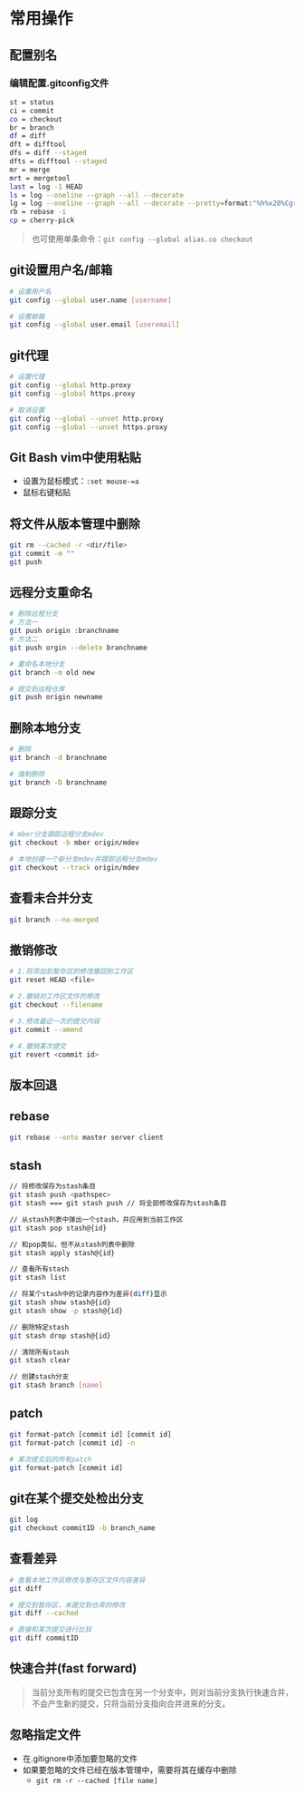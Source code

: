 # 常用操作

## 配置别名

### 编辑配置.gitconfig文件

```Bash
st = status
ci = commit
co = checkout
br = branch
df = diff
dft = difftool
dfs = diff --staged
dfts = difftool --staged
mr = merge
mrt = mergetool
last = log -1 HEAD
ls = log --oneline --graph --all --decorate
lg = log --oneline --graph --all --decorate --pretty=format:"%h%x20%Cgreen%d%x20%Cred%an%x20%C(yellow)%ad%x20%Creset%s" --full-history --date=short
rb = rebase -i
cp = cherry-pick
```

> 也可使用单条命令：``git config --global alias.co checkout``

## git设置用户名/邮箱

```Bash
# 设置用户名
git config --global user.name [username]

# 设置邮箱
git config --global user.email [useremail]
```

## git代理

```Bash
# 设置代理
git config --global http.proxy
git config --global https.proxy

# 取消设置
git config --global --unset http.proxy
git config --global --unset https.proxy
```

## Git Bash vim中使用粘贴

- 设置为鼠标模式：``:set mouse-=a``
- 鼠标右键粘贴

## 将文件从版本管理中删除

```Bash
git rm --cached -r <dir/file>
git commit -m ""
git push
```

## 远程分支重命名

```Bash
# 删除远程分支
# 方法一
git push origin :branchname
# 方法二
git push orgin --delete branchname

# 重命名本地分支
git branch -m old new

# 提交到远程仓库
git push origin newname
```

## 删除本地分支

```Bash
# 删除
git branch -d branchname

# 强制删除
git branch -D branchname 
```

## 跟踪分支

```Bash
# mber分支跟踪远程分支mdev
git checkout -b mber origin/mdev

# 本地创建一个新分支mdev并跟踪远程分支mdev
git checkout --track origin/mdev 
```

## 查看未合并分支

```Bash
git branch --no-merged
```

## 撤销修改

```Bash
# 1.将添加到暂存区的修改撤回到工作区
git reset HEAD <file>

# 2.撤销对工作区文件的修改
git checkout --filename

# 3.修改最近一次的提交内容
git commit --amend

# 4.撤销某次提交
git revert <commit id>
```

## 版本回退

## rebase

```Bash
git rebase --onto master server client
```

## stash

```Bash
// 将修改保存为stash条目
git stash push <pathspec>
git stash === git stash push // 将全部修改保存为stash条目

// 从stash列表中弹出一个stash，并应用到当前工作区
git stash pop stash@{id}

// 和pop类似，但不从stash列表中删除 
git stash apply stash@{id}

// 查看所有stash
git stash list

// 将某个stash中的记录内容作为差异(diff)显示 
git stash show stash@{id}
git stash show -p stash@{id}

// 删除特定stash
git stash drop stash@{id}

// 清除所有stash
git stash clear

// 创建stash分支
git stash branch [name]
```

## patch

```Bash
git format-patch [commit id] [commit id]
git format-patch [commit id] -n

# 某次提交后的所有patch
git format-patch [commit id]
```

## git在某个提交处检出分支

```Bash
git log
git checkout commitID -b branch_name
```

## 查看差异

```Bash
# 查看本地工作区修改与暂存区文件内容差异
git diff

# 提交到暂存区，未提交到仓库的修改
git diff --cached 

# 直接和某次提交进行比较
git diff commitID
```

## 快速合并(fast forward)

> 当前分支所有的提交已包含在另一个分支中，则对当前分支执行快速合并，不会产生新的提交，只将当前分支指向合并进来的分支。

## 忽略指定文件

- 在.gitignore中添加要忽略的文件
- 如果要忽略的文件已经在版本管理中，需要将其在缓存中删除
    - ``git rm -r --cached [file name]``